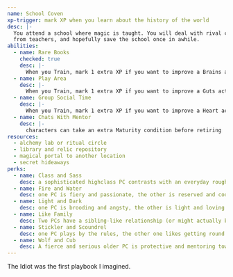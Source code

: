 ```yaml
---
name: School Coven
xp-trigger: mark XP when you learn about the history of the world
desc: |-
  You attend a school where magic is taught. You will deal with rival classmates, put up with guff
  from teachers, and hopefully save the school once in awhile.
abilities:
  - name: Rare Books
    checked: true
    desc: |-
      When you Train, mark 1 extra XP if you want to improve a Brains action
  - name: Play Area
    desc: |-
      When you Train, mark 1 extra XP if you want to improve a Guts action
  - name: Group Social Time
    desc: |-
      When you Train, mark 1 extra XP if you want to improve a Heart action
  - name: Chats With Mentor
    desc: |-
      characters can take an extra Maturity condition before retiring
resources:
  - alchemy lab or ritual circle
  - library and relic repository
  - magical portal to another location
  - secret hideaways
perks:
  - name: Class and Sass
    desc: a sophisticated high­class PC contrasts with an everyday rough­-and-­ready PC
  - name: Fire and Water
    desc: one PC is fiery and passionate, the other is reserved and cool
  - name: Light and Dark
    desc: one PC is brooding and angsty, the other is light and loving
  - name: Like Family
    desc: Two PCs have a sibling­-like relationship (or might actually be related)
  - name: Stickler and Scoundrel
    desc: one PC plays by the rules, the other one likes getting round them
  - name: Wolf and Cub
    desc: A fierce and serious older PC is protective and mentoring toward an innocent or cheerful younger PC
---
```


The Idiot was the first playbook I imagined.